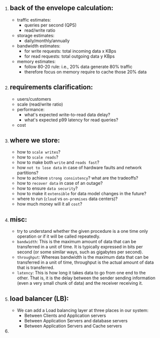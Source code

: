 1. ## back of the envelope calculation:

    - traffic estimates:
        - queries per second (QPS)
        - read/write ratio
    - storage estimates:
        - daily/monthly/annually
    - bandwidth estimates:
        - for write requests: total incoming data x KBps
        - for read requests: total outgoing data y KBps
    - memory estimates:
        - follow 80-20 rule: i.e., 20% data generate 80% traffic
        - therefore focus on memory require to cache those 20% data

2. ## requirements clarification:

    - users/customers
    - scale (read/write ratio)
    - performance:
        - what's expected write-to-read data delay?
        - what's expected p99 latency for read queries?
    - cost

3. ## where we store:

    - how to `scale writes`?
    - how to `scale reads`?
    - how to make both `write` and `reads fast`?
    - how `not to lose data` in case of hardware faults and network partitions?
    - how to achieve `strong consistency`? what are the tradeoffs?
    - how to `recover data` in case of an outage?
    - how to ensure `data security`?
    - how to make it `extensible` for data model changes in the future?
    - where to run (`cloud` vs `on-premises` data centers)?
    - how much money will it all `cost`?

4. ## misc:

    - try to understand whether the given procedure is a one time only operation or if it will be called repeatedly.
    - `bandwidth`: This is the maximum amount of data that can be transferred in a unit of time. It is typically expressed in bits per second (or some similar ways, such as gigabytes per second).
    - `throughput`: Whereas bandwidth is the maximum data that can be transferred in a unit of time, throughput is the actual amount of data that is transferred.
    - `latency`: This is how long it takes data to go from one end to the other. That is, it is the delay between the sender sending information (even a very small chunk of data) and the receiver receiving it.

5. ## load balancer (LB):

    - We can add a Load balancing layer at three places in our system:
        - Between Clients and Application servers
        - Between Application Servers and database servers
        - Between Application Servers and Cache servers

6.
